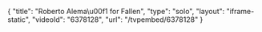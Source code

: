{
    "title": "Roberto Alema\u00f1 for Fallen",
    "type": "solo",
    "layout": "iframe-static",
    "videoId": "6378128",
    "url": "\/tvpembed\/6378128"
}